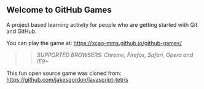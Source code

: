## Welcome to GitHub Games

A project based learning activity for people who are getting started with Git and GitHub.

You can play the game at: https://xcao-mms.github.io/github-games/

>> _*SUPPORTED BROWSERS*: Chrome, Firefox, Safari, Opera and IE9+_

This fun open source game was cloned from: https://github.com/jakesgordon/javascript-tetris
